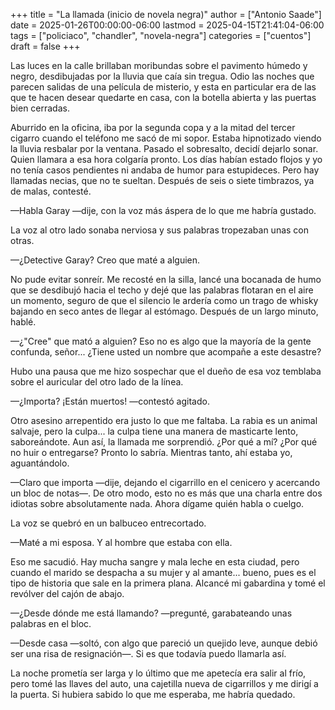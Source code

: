 +++
title = "La llamada (inicio de novela negra)"
author = ["Antonio Saade"]
date = 2025-01-26T00:00:00-06:00
lastmod = 2025-04-15T21:41:04-06:00
tags = ["policiaco", "chandler", "novela-negra"]
categories = ["cuentos"]
draft = false
+++

Las luces en la calle brillaban moribundas sobre el pavimento húmedo y negro, desdibujadas por la lluvia que caía sin tregua. Odio las noches que parecen salidas de una película de misterio, y esta en particular era de las que te hacen desear quedarte en casa, con la botella abierta y las puertas bien cerradas.

Aburrido en la oficina, iba por la segunda copa y a la mitad del tercer cigarro cuando el teléfono me sacó de mi sopor. Estaba hipnotizado viendo la lluvia resbalar por la ventana. Pasado el sobresalto, decidí dejarlo sonar. Quien llamara a esa hora colgaría pronto. Los días habían estado flojos y yo no tenía casos pendientes ni andaba de humor para estupideces. Pero hay llamadas necias, que no te sueltan. Después de seis o siete timbrazos, ya de malas, contesté.

—Habla Garay —dije, con la voz más áspera de lo que me habría gustado.

La voz al otro lado sonaba nerviosa y sus palabras tropezaban unas con otras.

—¿Detective Garay? Creo que maté a alguien.

No pude evitar sonreír. Me recosté en la silla, lancé una bocanada de humo que se desdibujó hacia el techo y dejé que las palabras flotaran en el aire un momento, seguro de que el silencio le ardería como un trago de whisky bajando en seco antes de llegar al estómago. Después de un largo minuto, hablé.

—¿"Cree" que mató a alguien? Eso no es algo que la mayoría de la gente confunda, señor... ¿Tiene usted un nombre que acompañe a este desastre?

Hubo una pausa que me hizo sospechar que el dueño de esa voz temblaba sobre el auricular del otro lado de la línea.

—¿Importa? ¡Están muertos! —contestó agitado.

Otro asesino arrepentido era justo lo que me faltaba. La rabia es un animal salvaje, pero la culpa... la culpa tiene una manera de masticarte lento, saboreándote. Aun así, la llamada me sorprendió. ¿Por qué a mí? ¿Por qué no huir o entregarse? Pronto lo sabría. Mientras tanto, ahí estaba yo, aguantándolo.

—Claro que importa —dije, dejando el cigarrillo en el cenicero y acercando un bloc de notas—. De otro modo, esto no es más que una charla entre dos idiotas sobre absolutamente nada. Ahora dígame quién habla o cuelgo.

La voz se quebró en un balbuceo entrecortado.

—Maté a mi esposa. Y al hombre que estaba con ella.

Eso me sacudió. Hay mucha sangre y mala leche en esta ciudad, pero cuando el marido se despacha a su mujer y al amante... bueno, pues es el tipo de historia que sale en la primera plana. Alcancé mi gabardina y tomé el revólver del cajón de abajo.

—¿Desde dónde me está llamando? —pregunté, garabateando unas palabras en el bloc.

—Desde casa —soltó, con algo que pareció un quejido leve, aunque debió ser una risa de resignación—. Si es que todavía puedo llamarla así.

La noche prometía ser larga y lo último que me apetecía era salir al frío, pero tomé las llaves del auto, una cajetilla nueva de cigarrillos y me dirigí a la puerta. Si hubiera sabido lo que me esperaba, me habría quedado.
